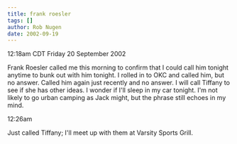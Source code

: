 ```yaml
---
title: frank roesler
tags: []
author: Rob Nugen
date: 2002-09-19
---
```


<p class=date>12:18am CDT Friday 20 September 2002</p>

<p>Frank Roesler called me this morning to confirm that I could call
him tonight anytime to bunk out with him tonight.  I rolled in to OKC
and called him, but no answer.  Called him again just recently and no
answer.  I will call Tiffany to see if she has other ideas.  I wonder
if I'll sleep in my car tonight.  I'm not likely to go urban camping
as Jack might, but the phrase still echoes in my mind.</p>

<p class=date>12:26am</p>

<p>Just called Tiffany; I'll meet up with them at Varsity Sports
Grill.</p>

